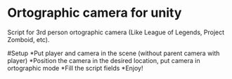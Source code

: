 # Ortographic camera for unity
Script for 3rd person ortographic camera (Like League of Legends, Project Zomboid, etc).

#Setup
*Put player and camera in the scene (without parent camera with player)
*Position the camera in the desired location, put camera in ortographic mode
*Fill the script fields
*Enjoy!
